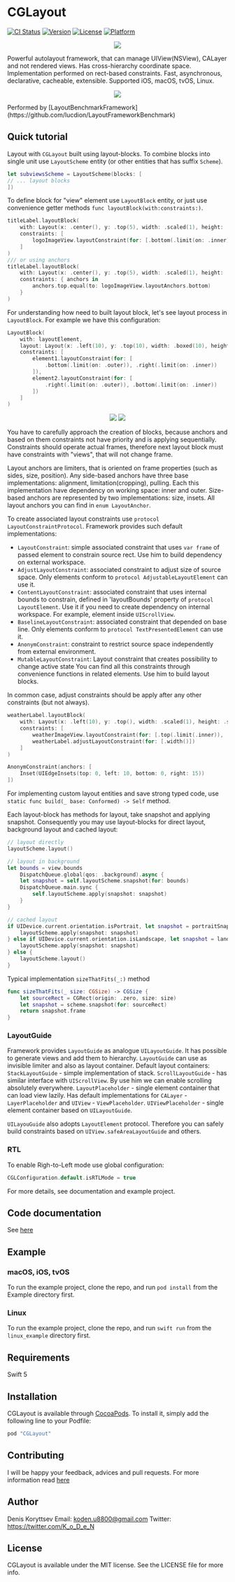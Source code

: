 # CGLayout

[![CI Status](http://img.shields.io/travis/k-o-d-e-n/CGLayout.svg?style=flat)](https://travis-ci.org/k-o-d-e-n/CGLayout)
[![Version](https://img.shields.io/cocoapods/v/CGLayout.svg?style=flat)](http://cocoapods.org/pods/CGLayout)
[![License](https://img.shields.io/cocoapods/l/CGLayout.svg?style=flat)](http://cocoapods.org/pods/CGLayout)
[![Platform](https://img.shields.io/cocoapods/p/CGLayout.svg?style=flat)](http://cocoapods.org/pods/CGLayout)

<p align="center">
    <img src="Resources/logo.png">
</p>

Powerful autolayout framework, that can manage UIView(NSView), CALayer and not rendered views. Has cross-hierarchy coordinate space. Implementation performed on rect-based constraints. 
Fast, asynchronous, declarative, cacheable, extensible. Supported iOS, macOS, tvOS, Linux.

<p align="center">
    <img src="Resources/benchmark_result.png">
</p>
Performed by [LayoutBenchmarkFramework](https://github.com/lucdion/LayoutFrameworkBenchmark)

## Quick tutorial

Layout with `CGLayout` built using layout-blocks. To combine blocks into single unit use `LayoutScheme` entity (or other entities that has suffix `Scheme`).
```swift
let subviewsScheme = LayoutScheme(blocks: [
// ... layout blocks
])
```
To define block for "view" element use `LayoutBlock` entity, or just use convenience getter methods  `func layoutBlock(with:constraints:)`.
```swift
titleLabel.layoutBlock(
    with: Layout(x: .center(), y: .top(5), width: .scaled(1), height: .fixed(120)),
    constraints: [
        logoImageView.layoutConstraint(for: [.bottom(.limit(on: .inner))])
    ]
)
/// or using anchors
titleLabel.layoutBlock(
    with: Layout(x: .center(), y: .top(5), width: .scaled(1), height: .fixed(120)),
    constraints: { anchors in
        anchors.top.equal(to: logoImageView.layoutAnchors.bottom)
    }
)
```
For understanding how need to built layout block, let's see layout process in `LayoutBlock`. 
For example we have this configuration:
```swift
LayoutBlock(
    with: layoutElement, 
    layout: Layout(x: .left(10), y: .top(10), width: .boxed(10), height: .boxed(10)),
    constraints: [
        element1.layoutConstraint(for: [
            .bottom(.limit(on: .outer)), .right(.limit(on: .inner))
        ]),
        element2.layoutConstraint(for: [
            .right(.limit(on: .outer)), .bottom(.limit(on: .inner))
        ])
    ]
)
```
<p align="center">
<img src="Resources/layout1.png">
<img src="Resources/layout2.png">
</p>
You have to carefully approach the creation of blocks, because anchors and based on them constraints not have priority and is applying sequentially.
Constraints should operate actual frames, therefore next layout block must have constraints with "views", that will not change frame.

Layout anchors are limiters, that is oriented on frame properties (such as sides, size, position).
Any side-based anchors have three base implementations: alignment, limitation(cropping), pulling. Each this implementation have dependency on working space: inner and outer.
Size-based anchors are represented by two implementations: size, insets.
All layout anchors you can find in `enum LayoutAnchor`.

To create associated layout constraints use `protocol LayoutConstraintProtocol`.
Framework provides such default implementations:
- `LayoutConstraint`: simple associated constraint that uses `var frame` of passed element to constrain source rect. Use him to build dependency on external workspace.
- `AdjustLayoutConstraint`: associated constraint to adjust size of source space. Only elements conform to `protocol AdjustableLayoutElement`  can use it.
- `ContentLayoutConstraint`: associated constraint that uses internal bounds to constrain, defined in 'layoutBounds' property of `protocol LayoutElement`. Use it if you need to create dependency on internal workspace. For example, element inside `UIScrollView`.
- `BaselineLayoutConstraint`: associated constraint that depended on base line. Only elements conform to `protocol TextPresentedElement` can use it.
- `AnonymConstraint`: constraint to restrict source space independently from external environment.
- `MutableLayoutConstraint`: Layout constraint that creates possibility to change active state
You can find all this constraints through convenience functions in related elements. Use him to build layout blocks.

In common case, adjust constraints should be apply after any other constraints (but not always). 
```swift
weatherLabel.layoutBlock(
    with: Layout(x: .left(10), y: .top(), width: .scaled(1), height: .scaled(1)),
    constraints: [
        weatherImageView.layoutConstraint(for: [.top(.limit(.inner)), .right(.limit(.outer)), .height()]),
        weatherLabel.adjustLayoutConstraint(for: [.width()])
    ]
)
```

```swift
AnonymConstraint(anchors: [
    Inset(UIEdgeInsets(top: 0, left: 10, bottom: 0, right: 15))
])
```

For implementing custom layout entities and save strong typed code, use `static func build(_ base: Conformed) -> Self` method.

Each layout-block has methods for layout, take snapshot and applying snapshot.
Consequently you may use layout-blocks for direct layout, background layout and cached layout:
```swift
// layout directly
layoutScheme.layout()

// layout in background
let bounds = view.bounds
    DispatchQueue.global(qos: .background).async {
    let snapshot = self.layoutScheme.snapshot(for: bounds)
    DispatchQueue.main.sync {
        self.layoutScheme.apply(snapshot: snapshot)
    }
}

// cached layout
if UIDevice.current.orientation.isPortrait, let snapshot = portraitSnapshot {
    layoutScheme.apply(snapshot: snapshot)
} else if UIDevice.current.orientation.isLandscape, let snapshot = landscapeSnapshot {
    layoutScheme.apply(snapshot: snapshot)
} else {
    layoutScheme.layout()
}
```

Typical implementation `sizeThatFits(_:)` method

```swift
func sizeThatFits(_ size: CGSize) -> CGSize {
    let sourceRect = CGRect(origin: .zero, size: size)
    let snapshot = scheme.snapshot(for: sourceRect)
    return snapshot.frame
}
```

### LayoutGuide

Framework provides `LayoutGuide` as analogue `UILayoutGuide`. It has possible to generate views and add them to hierarchy.
`LayoutGuide` can use as invisible limiter and also as layout container.
Default layout containers:
`StackLayoutGuide` - simple implementation of stack.
`ScrollLayoutGuide` - has similar interface with `UIScrollView`. By use him we can enable scrolling absolutely everywhere.
`LayoutPlaceholder` - single element container that can load view lazily. Has default implementations for `CALayer` - `LayerPlaceholder` and `UIView` - `ViewPlaceholder`.
`UIViewPlaceholder` - single element container based on `UILayoutGuide`.

`UILayouGuide` also adopts `LayoutElement` protocol. Therefore you can safely build constraints based on `UIView.safeAreaLayoutGuide` and others.

### RTL
To enable Righ-to-Left mode use global configuration:
```swift
CGLConfiguration.default.isRTLMode = true
```

For more details, see documentation and example project.

## Code documentation

See [here](https://k-o-d-e-n.github.io/CGLayout/)

## Example

### macOS, iOS, tvOS
To run the example project, clone the repo, and run `pod install` from the Example directory first.

### Linux
To run the example project, clone the repo, and run `swift run` from the `linux_example` directory first.

## Requirements

Swift 5

## Installation

CGLayout is available through [CocoaPods](http://cocoapods.org). To install
it, simply add the following line to your Podfile:

```ruby
pod "CGLayout"
```

## Contributing

I will be happy your feedback, advices and pull requests. For more information read [here](https://github.com/k-o-d-e-n/CGLayout/blob/master/CONTRIBUTING.md) 

## Author

Denis Koryttsev
Email: koden.u8800@gmail.com
Twitter: https://twitter.com/K_o_D_e_N

## License

CGLayout is available under the MIT license. See the LICENSE file for more info.
